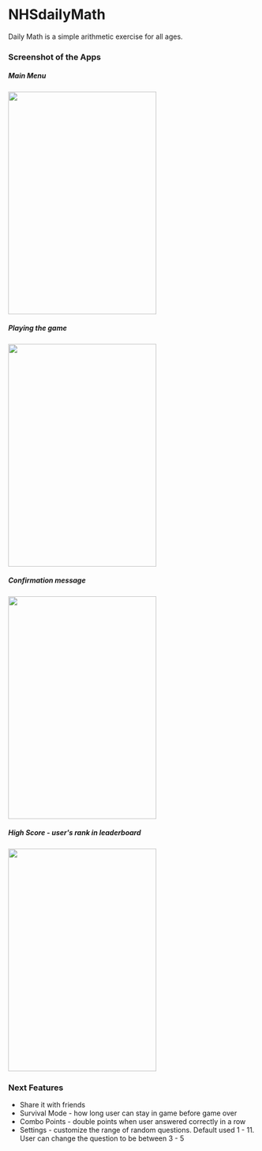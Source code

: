 # NHSdailyMath

Daily Math is a simple arithmetic exercise for all ages.


### Screenshot of the Apps

##### Main Menu
<img src="https://cloud.githubusercontent.com/assets/6547793/7152151/e3c6ee26-e303-11e4-9e97-438966101e3e.png" width="300px" height="450px" />

##### Playing the game
<img src="https://cloud.githubusercontent.com/assets/6547793/7152161/0ce74e40-e304-11e4-94ac-465f3bfd3e11.png" width="300px" height="450px" />

##### Confirmation message
<img src="https://cloud.githubusercontent.com/assets/6547793/7245755/1d425b58-e7bf-11e4-8c54-af23d1eb7428.png" width="300px" height="450px" />

##### High Score - user's rank in leaderboard
<img src="https://cloud.githubusercontent.com/assets/6547793/7245737/87b59938-e7be-11e4-936b-8d286f14d645.png" width="300px" height="450px" />

### Next Features
* Share it with friends
* Survival Mode - how long user can stay in game before game over
* Combo Points - double points when user answered correctly in a row
* Settings - customize the range of random questions. Default used 1 - 11. User can change the question to be between 3 - 5